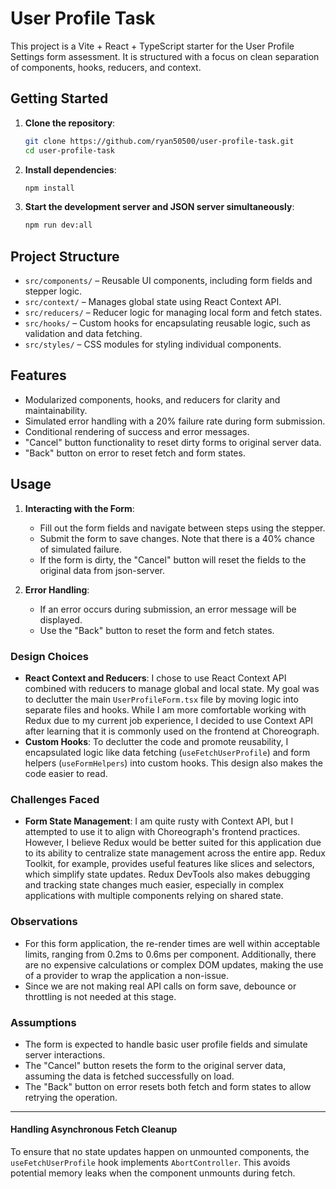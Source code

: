 # User Profile Task

This project is a Vite + React + TypeScript starter for the User Profile Settings form assessment. It is structured with a focus on clean separation of components, hooks, reducers, and context.

## Getting Started

1. **Clone the repository**:

   ```bash
   git clone https://github.com/ryan50500/user-profile-task.git
   cd user-profile-task
   ```

2. **Install dependencies**:

   ```bash
   npm install
   ```

3. **Start the development server and JSON server simultaneously**:

   ```bash
   npm run dev:all
   ```

## Project Structure

* `src/components/` – Reusable UI components, including form fields and stepper logic.
* `src/context/` – Manages global state using React Context API.
* `src/reducers/` – Reducer logic for managing local form and fetch states.
* `src/hooks/` – Custom hooks for encapsulating reusable logic, such as validation and data fetching.
* `src/styles/` – CSS modules for styling individual components.

## Features

- Modularized components, hooks, and reducers for clarity and maintainability.
- Simulated error handling with a 20% failure rate during form submission.
- Conditional rendering of success and error messages.
- "Cancel" button functionality to reset dirty forms to original server data.
- "Back" button on error to reset fetch and form states.

## Usage

1. **Interacting with the Form**:
   - Fill out the form fields and navigate between steps using the stepper.
   - Submit the form to save changes. Note that there is a 40% chance of simulated failure.
   - If the form is dirty, the "Cancel" button will reset the fields to the original data from json-server.

2. **Error Handling**:
   - If an error occurs during submission, an error message will be displayed.
   - Use the "Back" button to reset the form and fetch states.


### Design Choices

- **React Context and Reducers**: I chose to use React Context API combined with reducers to manage global and local state. My goal was to declutter the main `UserProfileForm.tsx` file by moving logic into separate files and hooks. While I am more comfortable working with Redux due to my current job experience, I decided to use Context API after learning that it is commonly used on the frontend at Choreograph.
- **Custom Hooks**: To declutter the code and promote reusability, I encapsulated logic like data fetching (`useFetchUserProfile`) and form helpers (`useFormHelpers`) into custom hooks. This design also makes the code easier to read.

### Challenges Faced

- **Form State Management**: I am quite rusty with Context API, but I attempted to use it to align with Choreograph's frontend practices. However, I believe Redux would be better suited for this application due to its ability to centralize state management across the entire app. Redux Toolkit, for example, provides useful features like slices and selectors, which simplify state updates. Redux DevTools also makes debugging and tracking state changes much easier, especially in complex applications with multiple components relying on shared state.

### Observations

- For this form application, the re-render times are well within acceptable limits, ranging from 0.2ms to 0.6ms per component. Additionally, there are no expensive calculations or complex DOM updates, making the use of a provider to wrap the application a non-issue.
- Since we are not making real API calls on form save, debounce or throttling is not needed at this stage.


### Assumptions

- The form is expected to handle basic user profile fields and simulate server interactions.
- The "Cancel" button resets the form to the original server data, assuming the data is fetched successfully on load.
- The "Back" button on error resets both fetch and form states to allow retrying the operation.

---

#### Handling Asynchronous Fetch Cleanup

To ensure that no state updates happen on unmounted components, the `useFetchUserProfile` hook implements `AbortController`. This avoids potential memory leaks when the component unmounts during fetch.

